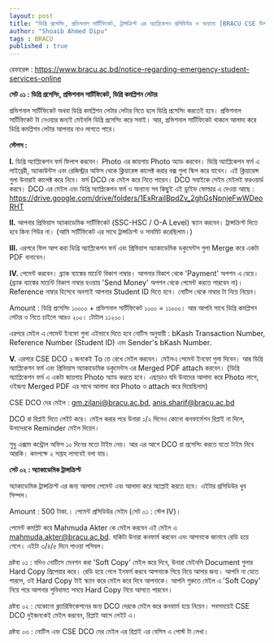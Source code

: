 ```yaml
---
layout: post
title: "ডিগ্রি প্রসেসিং, প্রভিশনাল সার্টিফিকেট, ট্রান্সক্রিপ্ট এর অ্যাপ্লিকেশন প্রসিডিউর ও অন্যান্য [BRACU CSE ডিপার্টমেন্ট]"
author: "Shoaib Ahmed Dipu"
tags : BRACU
published : true
---
```

রেফারেন্স : <https://www.bracu.ac.bd/notice-regarding-emergency-student-services-online>

__সেট ০১ : ডিগ্রি প্রসেসিং, প্রভিশনাল সার্টিফিকেট, ডিগ্রি কমপ্লিশন লেটার__

প্রভিশনাল সার্টিফিকেট অথবা ডিগ্রি কমপ্লিশন লেটার লেটার নিতে হলে ডিগ্রি প্রসেসিং করতেই হবে। প্রভিশনাল সার্টিফিকেট টা নেওয়ার জন্যই মেইনলি ডিগ্রি প্রসেসিং করে সবাই। আর, প্রভিশনাল সার্টিফিকেট থাকলে আলাদা করে ডিগ্রি কমপ্লিশন লেটার আপনার নাও লাগতে পারে। 

__স্টেপস :__ 

__I.__ ডিগ্রি অ্যাপ্লিকেশন ফর্ম ফিলাপ করবেন। Photo এর জায়গায় Photo অ্যাড করবেন। ডিগ্রি অ্যাপ্লিকেশন ফর্ম এ লাইব্রেরী, অ্যাকাউন্টস এবং রেজিস্ট্রার অফিস থেকে ক্লিয়ারেন্স কালেক্ট করার বক্স গুলা স্কিপ করে যাবেন। এই ক্লিয়ারেন্স গুলা উনারাই কালেক্ট করে নিবে। ফর্ম DCO কে মেইল করে নিতে পারেন। DCO সবাইকে সেইম মেইলই ফরওয়ার্ড করবে। DCO এর মেইল এবং  ডিগ্রি অ্যাপ্লিকেশন ফর্ম ও অন্যান্য সব কিছুই এই ড্রাইভ ফোল্ডার এ দেওয়া আছে : <https://drive.google.com/drive/folders/1ExRraiIBpdZv_2ghGsNpnjeFwWDeoRHT>

__II.__ আপনার প্রিভিয়াস অ্যাকাডেমিক সার্টিফিকেট (SSC-HSC / O-A Level) স্ক্যান করবেন। ট্রান্সক্রিপ্ট দিতে হবে কিনা শিউর না। (আমি সার্টিফিকেট এর সাথে ট্রান্সক্রিপ্ট ও সাবমিট করেছিলাম।)

__III.__ এরপরে ফিল আপ করা ডিগ্রি অ্যাপ্লিকেশন ফর্ম এবং প্রিভিয়াস অ্যাকাডেমিক ডকুমেন্টস গুলা Merge করে একটা PDF বানাবেন। 

__IV.__ পেমেন্ট করবেন। ব্র্যাক ব্যাঙ্কের মার্চেন্ট বিকাশ নাম্বার। আপনার বিকাশ থেকে 'Payment' অপশন এ যেয়ে। (ব্র্যাক ব্যাঙ্কের মার্চেন্ট বিকাশ নাম্বার হওয়ায় 'Send Money' অপশন থেকে পেমেন্ট করতে পারবেন না)। Reference নাম্বার হিসেবে অবশ্যই আপনার Student ID দিতে হবে। নোটিস থেকে নাম্বার টা নিয়ে নিয়েন। 

Amount : ডিগ্রি প্রসেসিং ১০০০০ + প্রভিশনাল সার্টিফিকেট ১০০০ = ১১০০০। আর আপনি সাথে ডিগ্রি কমপ্লিশন লেটার ও নিতে চাইলে আরও ২০০। টোটাল ১১২০০। 

এরপরে মেইল এ পেমেন্ট ইনফো গুলা এইভাবে দিতে হবে নোটিস অনুযায়ী : bKash Transaction Number, Reference Number (Student ID) এবং Sender's bKash Number. 

__V.__ এরপরে CSE DCO ২ জনকেই To তে রেখে মেইল করবেন। মেইলএ পেমেন্ট ইনফো গুলা দিবেন। আর ডিগ্রি অ্যাপ্লিকেশন ফর্ম এবং প্রিভিয়াস অ্যাকাডেমিক ডকুমেন্টস এর Merged PDF attach করবেন। (ডিগ্রি অ্যাপ্লিকেশন ফর্ম এ একটা জায়গায় Photo অ্যাড করতে হবে। এছাড়াও যদি উনাদের আলাদা করে Photo লাগে, ওইজন্য Merged PDF এর সাথে আলাদা করে Photo ও attach করে দিয়েছিলাম) 

CSE DCO দের মেইল : <gm.zilani@bracu.ac.bd>, <anis.sharif@bracu.ac.bd>

DCO রা রিপ্লাই দিতে লেইট করে। মেইল করার পরে উনারা ১/২ দিনেও কোনো কনফার্মেশন রিপ্লাই না দিলে, উনাদেরকে Reminder মেইল দিয়েন। 

শুধু এক্সাম কন্ট্রোল অফিস ১০ দিনের মতো টাইম নেয়। আর এর আগে DCO রা প্রসেসিং করতে যতো টাইম নিবে আরকি। কমপক্ষে ২ সপ্তাহ লাগবেই বলা যায়। 


__সেট ০২ : অ্যাকাডেমিক ট্রান্সক্রিপ্ট__

অ্যাকাডেমিক ট্রান্সক্রিপ্ট এর জন্য আলাদা পেমেন্ট এবং আলাদা করে অ্যাপ্লাই করতে হবে। এইটার প্রসিডিউর খুব সিম্পল। 

Amount : 500 টাকা.।  পেমেন্ট প্রসিডিউর সেইম (সেট ০১ : স্টেপ IV)। 

পেমেন্ট কমপ্লিট করে Mahmuda Akter কে মেইল করবেন এই মেইল এ <mahmuda.akter@bracu.ac.bd>. বাকিটা উনারা কনফার্ম করবেন এবং আপনাকে জানাবে রেডি হয়ে গেলে। এইটা ৩/৪/৫ দিনে পাওয়া পসিবল। 



দ্রষ্টব্য ০১ : যদিও নোটিসে মেনশন করা 'Soft Copy' মেইল করে দিবে, উনারা মেইনলি Document গুলার Hard Copy প্রিপেয়ার করে। রেডি হয়ে গেলে ইনফর্ম করবে আপনাকে গিয়ে নিয়ে আসার জন্য। আপনি না যেতে পারলে, ওই Hard Copy টাই স্ক্যান করে মেইল করে দিবে আপনাকে। আপনি শুরুতে মেইল এ 'Soft Copy' নিয়ে পরে আপনার সুবিধামত সময়ে Hard Copy নিয়ে আসতে পারবেন। 

দ্রষ্টব্য ০২ : যেকোনো ক্ল্যারিফিকেশনের জন্য DCO দেরকে মেইল করে কনফার্ম হয়ে নিয়েন। সবসময়েই CSE DCO দুইজনকেই মেইল করবেন, রিপ্লাই আসে লেইট এ। 

দ্রষ্টব্য ০৩ : নোটিস এবং CSE DCO দের মেইল এর রিপ্লাই এর বেসিস এ পোস্ট টা লেখা। 
